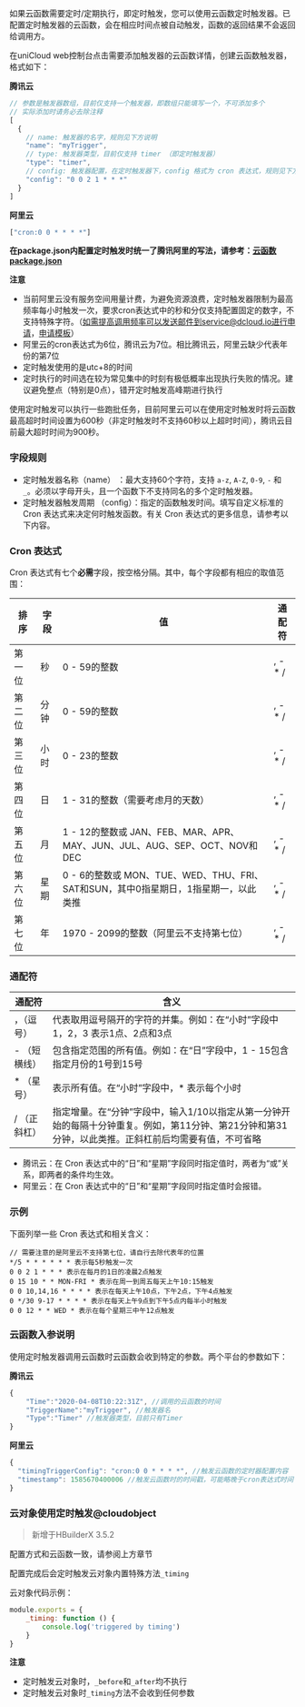 如果云函数需要定时/定期执行，即定时触发，您可以使用云函数定时触发器。已配置定时触发器的云函数，会在相应时间点被自动触发，函数的返回结果不会返回给调用方。

在uniCloud web控制台点击需要添加触发器的云函数详情，创建云函数触发器，格式如下：

**腾讯云**

```js
// 参数是触发器数组，目前仅支持一个触发器，即数组只能填写一个，不可添加多个
// 实际添加时请务必去除注释
[
  {
    // name: 触发器的名字，规则见下方说明
    "name": "myTrigger",
    // type: 触发器类型，目前仅支持 timer （即定时触发器）
    "type": "timer",
    // config: 触发器配置，在定时触发器下，config 格式为 cron 表达式，规则见下方说明
    "config": "0 0 2 1 * * *"
  }
]
```

**阿里云**

```js
["cron:0 0 * * * *"]
```

**在package.json内配置定时触发时统一了腾讯阿里的写法，请参考：[云函数package.json](cf-functions.md#packagejson)**

**注意**

- 当前阿里云没有服务空间用量计费，为避免资源浪费，定时触发器限制为最高频率每小时触发一次，要求cron表达式中的秒和分仅支持配置固定的数字，不支持特殊字符。（如需提高调用频率可以发送邮件到service@dcloud.io进行申请，[申请模板](https://uniapp.dcloud.io/uniCloud/price?id=aliyun)）
- 阿里云的cron表达式为6位，腾讯云为7位。相比腾讯云，阿里云缺少代表年份的第7位
- 定时触发使用的是utc+8的时间
- 定时执行的时间选在较为常见集中的时刻有极低概率出现执行失败的情况。建议避免整点（特别是0点），错开定时触发高峰期进行执行

使用定时触发可以执行一些跑批任务，目前阿里云可以在使用定时触发时将云函数最高超时时间设置为600秒（非定时触发时不支持60秒以上超时时间），腾讯云目前最大超时时间为900秒。

### 字段规则
- 定时触发器名称（name） ：最大支持60个字符，支持 `a-z`, `A-Z`, `0-9`, `-` 和 `_`。必须以字母开头，且一个函数下不支持同名的多个定时触发器。
- 定时触发器触发周期 （config）：指定的函数触发时间。填写自定义标准的 Cron 表达式来决定何时触发函数。有关 Cron 表达式的更多信息，请参考以下内容。

### Cron 表达式
Cron 表达式有七个**必需**字段，按空格分隔。其中，每个字段都有相应的取值范围：

|排序| 字段 | 值 | 通配符 |
|--| -- | -- | -- |
|第一位| 秒 | 0 - 59的整数 | , - * / |
|第二位| 分钟 | 0 - 59的整数 | , - * / |
|第三位| 小时 | 0 - 23的整数 | , - * / |
|第四位| 日 | 1 - 31的整数（需要考虑月的天数） | , - * / |
|第五位| 月 | 1 - 12的整数或 JAN、FEB、MAR、APR、MAY、JUN、JUL、AUG、SEP、OCT、NOV和DEC | , - * / |
|第六位| 星期 | 0 - 6的整数或 MON、TUE、WED、THU、FRI、SAT和SUN，其中0指星期日，1指星期一，以此类推 | , - * / |
|第七位| 年 | 1970 - 2099的整数（阿里云不支持第七位） | , - * / |

### 通配符

| 通配符 | 含义 |
| -- | -- |
| ，（逗号） | 代表取用逗号隔开的字符的并集。例如：在“小时”字段中 1，2，3 表示1点、2点和3点 |
| - （短横线）| 包含指定范围的所有值。例如：在“日”字段中，1 - 15包含指定月份的1号到15号 |
| * （星号） | 表示所有值。在“小时”字段中，* 表示每个小时 |
| / （正斜杠） | 指定增量。在“分钟”字段中，输入1/10以指定从第一分钟开始的每隔十分钟重复。例如，第11分钟、第21分钟和第31分钟，以此类推。正斜杠前后均需要有值，不可省略 |


- 腾讯云：在 Cron 表达式中的“日”和“星期”字段同时指定值时，两者为“或”关系，即两者的条件均生效。
- 阿里云：在 Cron 表达式中的“日”和“星期”字段同时指定值时会报错。

### 示例

下面列举一些 Cron 表达式和相关含义：

```
// 需要注意的是阿里云不支持第七位，请自行去除代表年的位置
*/5 * * * * * * 表示每5秒触发一次
0 0 2 1 * * * 表示在每月的1日的凌晨2点触发
0 15 10 * * MON-FRI * 表示在周一到周五每天上午10:15触发
0 0 10,14,16 * * * * 表示在每天上午10点，下午2点，下午4点触发
0 */30 9-17 * * * * 表示在每天上午9点到下午5点内每半小时触发
0 0 12 * * WED * 表示在每个星期三中午12点触发
```

### 云函数入参说明

使用定时触发器调用云函数时云函数会收到特定的参数。两个平台的参数如下：

**腾讯云**

```js
{	
	"Time":"2020-04-08T10:22:31Z", //调用的云函数的时间
	"TriggerName":"myTrigger", //触发器名
	"Type":"Timer" //触发器类型，目前只有Timer
}
```

**阿里云**

```js
{
  "timingTriggerConfig": "cron:0 0 * * * *", //触发云函数的定时器配置内容
  "timestamp": 1585670400006 //触发云函数时的时间戳，可能略晚于cron表达式时间
}
```

### 云对象使用定时触发@cloudobject

> 新增于HBuilderX 3.5.2

配置方式和云函数一致，请参阅上方章节

配置完成后会定时触发云对象内置特殊方法`_timing`

云对象代码示例：

```js
module.exports = {
	_timing: function () { 
		console.log('triggered by timing')
	}
}
```

**注意**

- 定时触发云对象时，`_before`和`_after`均不执行
- 定时触发云对象时`_timing`方法不会收到任何参数